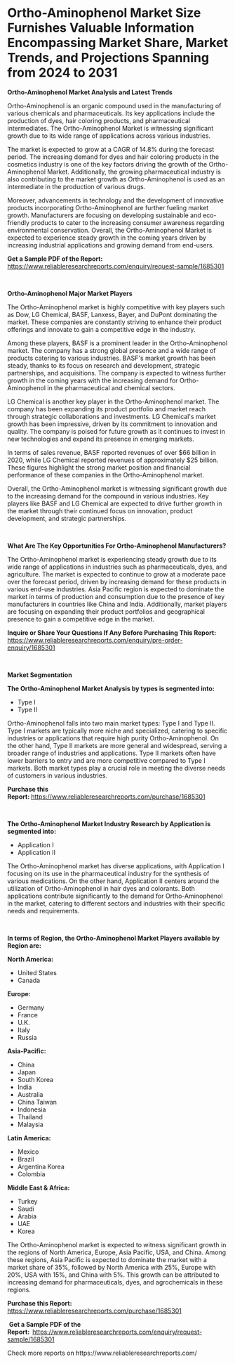 <p><h1>Ortho-Aminophenol Market Size Furnishes Valuable Information Encompassing Market Share, Market Trends, and Projections Spanning from 2024 to 2031</h1></p><p><strong>Ortho-Aminophenol Market Analysis and Latest Trends</strong></p>
<p><p>Ortho-Aminophenol is an organic compound used in the manufacturing of various chemicals and pharmaceuticals. Its key applications include the production of dyes, hair coloring products, and pharmaceutical intermediates. The Ortho-Aminophenol Market is witnessing significant growth due to its wide range of applications across various industries.</p><p>The market is expected to grow at a CAGR of 14.8% during the forecast period. The increasing demand for dyes and hair coloring products in the cosmetics industry is one of the key factors driving the growth of the Ortho-Aminophenol Market. Additionally, the growing pharmaceutical industry is also contributing to the market growth as Ortho-Aminophenol is used as an intermediate in the production of various drugs.</p><p>Moreover, advancements in technology and the development of innovative products incorporating Ortho-Aminophenol are further fueling market growth. Manufacturers are focusing on developing sustainable and eco-friendly products to cater to the increasing consumer awareness regarding environmental conservation. Overall, the Ortho-Aminophenol Market is expected to experience steady growth in the coming years driven by increasing industrial applications and growing demand from end-users.</p></p>
<p><strong>Get a Sample PDF of the Report:&nbsp;</strong> <a href="https://www.reliableresearchreports.com/enquiry/request-sample/1685301">https://www.reliableresearchreports.com/enquiry/request-sample/1685301</a></p>
<p>&nbsp;</p>
<p><strong>Ortho-Aminophenol Major Market Players</strong></p>
<p><p>The Ortho-Aminophenol market is highly competitive with key players such as Dow, LG Chemical, BASF, Lanxess, Bayer, and DuPont dominating the market. These companies are constantly striving to enhance their product offerings and innovate to gain a competitive edge in the industry.</p><p>Among these players, BASF is a prominent leader in the Ortho-Aminophenol market. The company has a strong global presence and a wide range of products catering to various industries. BASF's market growth has been steady, thanks to its focus on research and development, strategic partnerships, and acquisitions. The company is expected to witness further growth in the coming years with the increasing demand for Ortho-Aminophenol in the pharmaceutical and chemical sectors.</p><p>LG Chemical is another key player in the Ortho-Aminophenol market. The company has been expanding its product portfolio and market reach through strategic collaborations and investments. LG Chemical's market growth has been impressive, driven by its commitment to innovation and quality. The company is poised for future growth as it continues to invest in new technologies and expand its presence in emerging markets.</p><p>In terms of sales revenue, BASF reported revenues of over $66 billion in 2020, while LG Chemical reported revenues of approximately $25 billion. These figures highlight the strong market position and financial performance of these companies in the Ortho-Aminophenol market.</p><p>Overall, the Ortho-Aminophenol market is witnessing significant growth due to the increasing demand for the compound in various industries. Key players like BASF and LG Chemical are expected to drive further growth in the market through their continued focus on innovation, product development, and strategic partnerships.</p></p>
<p>&nbsp;</p>
<p><strong>What Are The Key Opportunities For Ortho-Aminophenol Manufacturers?</strong></p>
<p><p>The Ortho-Aminophenol market is experiencing steady growth due to its wide range of applications in industries such as pharmaceuticals, dyes, and agriculture. The market is expected to continue to grow at a moderate pace over the forecast period, driven by increasing demand for these products in various end-use industries. Asia Pacific region is expected to dominate the market in terms of production and consumption due to the presence of key manufacturers in countries like China and India. Additionally, market players are focusing on expanding their product portfolios and geographical presence to gain a competitive edge in the market.</p></p>
<p><strong>Inquire or Share Your Questions If Any Before Purchasing This Report:</strong> <a href="https://www.reliableresearchreports.com/enquiry/pre-order-enquiry/1685301">https://www.reliableresearchreports.com/enquiry/pre-order-enquiry/1685301</a></p>
<p>&nbsp;</p>
<p><strong>Market Segmentation</strong></p>
<p><strong>The Ortho-Aminophenol Market Analysis by types is segmented into:</strong></p>
<p><ul><li>Type I</li><li>Type II</li></ul></p>
<p><p>Ortho-Aminophenol falls into two main market types: Type I and Type II. Type I markets are typically more niche and specialized, catering to specific industries or applications that require high purity Ortho-Aminophenol. On the other hand, Type II markets are more general and widespread, serving a broader range of industries and applications. Type II markets often have lower barriers to entry and are more competitive compared to Type I markets. Both market types play a crucial role in meeting the diverse needs of customers in various industries.</p></p>
<p><strong>Purchase this Report:&nbsp;</strong><a href="https://www.reliableresearchreports.com/purchase/1685301">https://www.reliableresearchreports.com/purchase/1685301</a></p>
<p>&nbsp;</p>
<p><strong>The Ortho-Aminophenol Market Industry Research by Application is segmented into:</strong></p>
<p><ul><li>Application I</li><li>Application II</li></ul></p>
<p><p>The Ortho-Aminophenol market has diverse applications, with Application I focusing on its use in the pharmaceutical industry for the synthesis of various medications. On the other hand, Application II centers around the utilization of Ortho-Aminophenol in hair dyes and colorants. Both applications contribute significantly to the demand for Ortho-Aminophenol in the market, catering to different sectors and industries with their specific needs and requirements.</p></p>
<p>&nbsp;</p>
<p><strong>In terms of Region, the Ortho-Aminophenol Market Players available by Region are:</strong></p>
<p>
    <p> <strong> North America: </strong>
        <ul>
            <li>United States</li>
            <li>Canada</li>
        </ul>
        </p> 
    <p> <strong> Europe: </strong>
        <ul>
            <li>Germany</li>
            <li>France</li>
            <li>U.K.</li>
            <li>Italy</li>
            <li>Russia</li>
        </ul>
        </p> 
    <p> <strong> Asia-Pacific: </strong>
        <ul>
            <li>China</li>
            <li>Japan</li>
            <li>South Korea</li>
            <li>India</li>
            <li>Australia</li>
            <li>China Taiwan</li>
            <li>Indonesia</li>
            <li>Thailand</li>
            <li>Malaysia</li>
        </ul>
        </p> 
    <p> <strong> Latin America: </strong>
        <ul>
            <li>Mexico</li>
            <li>Brazil</li>
            <li>Argentina Korea</li>
            <li>Colombia</li>
        </ul>
        </p> 
    <p> <strong> Middle East & Africa: </strong>
        <ul>
            <li>Turkey</li>
            <li>Saudi</li>
            <li>Arabia</li>
            <li>UAE</li>
            <li>Korea</li>
        </ul>
    </p>
    </p>
<p><p>The Ortho-Aminophenol market is expected to witness significant growth in the regions of North America, Europe, Asia Pacific, USA, and China. Among these regions, Asia Pacific is expected to dominate the market with a market share of 35%, followed by North America with 25%, Europe with 20%, USA with 15%, and China with 5%. This growth can be attributed to increasing demand for pharmaceuticals, dyes, and agrochemicals in these regions.</p></p>
<p><strong>Purchase this Report: </strong><a href="https://www.reliableresearchreports.com/purchase/1685301">https://www.reliableresearchreports.com/purchase/1685301</a></p>
<p>&nbsp;<strong>Get a Sample PDF of the Report:&nbsp;&nbsp;</strong><a href="https://www.reliableresearchreports.com/enquiry/request-sample/1685301">https://www.reliableresearchreports.com/enquiry/request-sample/1685301</a></p>
<p><strong></strong></p>
<p>Check more reports on https://www.reliableresearchreports.com/</p>